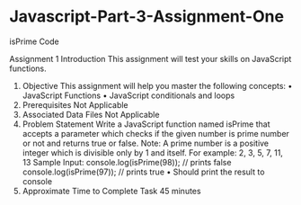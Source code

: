 # Javascript-Part-3-Assignment-One
isPrime Code

Assignment 1
Introduction
This assignment will test your skills on JavaScript functions.
1. Objective
This assignment will help you master the following concepts:
• JavaScript Functions
• JavaScript conditionals and loops
2. Prerequisites
Not Applicable
3. Associated Data Files
Not Applicable
4. Problem Statement
Write a JavaScript function named isPrime that accepts a parameter which checks if the given number is prime number or not and returns true or false.
Note: A prime number is a positive integer which is divisible only by 1 and itself. For example: 2, 3, 5, 7, 11, 13
Sample Input: console.log(isPrime(98)); // prints false console.log(isPrime(97)); // prints true
• Should print the result to console
5. Approximate Time to Complete Task
45 minutes
